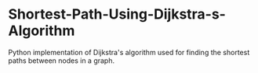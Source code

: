 # Shortest-Path-Using-Dijkstra-s-Algorithm
Python implementation of Dijkstra's algorithm used for finding the shortest paths between nodes in a graph.
